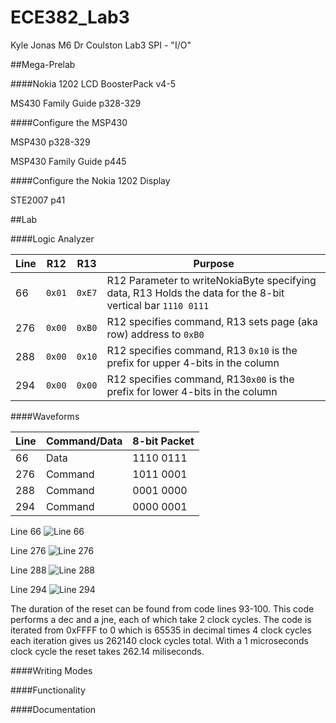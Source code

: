 ECE382_Lab3
===========
Kyle Jonas
M6 Dr Coulston
Lab3 SPI - "I/O"


##Mega-Prelab

####Nokia 1202 LCD BoosterPack v4-5

MS430 Family Guide p328-329

####Configure the MSP430 

MSP430 p328-329

MSP430 Family Guide p445

####Configure the Nokia 1202 Display

STE2007 p41


##Lab

####Logic Analyzer

| Line | R12    | R13    | Purpose                                                                                                    |
|------|--------|--------|------------------------------------------------------------------------------------------------------------|
| 66   | `0x01` | `0xE7` | R12 Parameter to writeNokiaByte specifying data, R13 Holds the data for the 8-bit vertical bar `1110 0111` |
| 276  | `0x00` | `0xB0` | R12 specifies command, R13 sets page (aka row) address to `0xB0`                                           |
| 288  | `0x00` | `0x10` | R12 specifies command, R13 `0x10` is the prefix for upper 4-bits in the column                             |
| 294  | `0x00` | `0x00` | R12 specifies command, R13`0x00` is the prefix for lower 4-bits in the column                               |

####Waveforms

| Line | Command/Data | 8-bit Packet |
|------|--------------|--------------|
| 66   | Data         | 1110 0111    |
| 276  | Command      | 1011 0001    |
| 288  | Command      | 0001 0000    |
| 294  | Command      | 0000 0001    |

Line 66
![Line 66](https://github.com/KyleJonas/ECE382_Lab3/blob/master/Pictures/Line%2066.png?raw=true "Line 66")

Line 276
![Line 276](https://github.com/KyleJonas/ECE382_Lab3/blob/master/Pictures/Line%20276.png?raw=true "Line 276")

Line 288
![Line 288](https://github.com/KyleJonas/ECE382_Lab3/blob/master/Pictures/Line%20288.png?raw=true "Line 288")

Line 294
![Line 294](https://github.com/KyleJonas/ECE382_Lab3/blob/master/Pictures/Line%20294.png?raw=true "Line 294")

The duration of the reset can be found from code lines 93-100. This code performs a dec and a jne, each of which take 2 clock cycles. The code is iterated from 0xFFFF to 0 which is 65535 in decimal times 4 clock cycles each iteration gives us 262140 clock cycles total. With a 1 microseconds clock cycle the reset takes 262.14 miliseconds.

####Writing Modes

####Functionality

####Documentation
